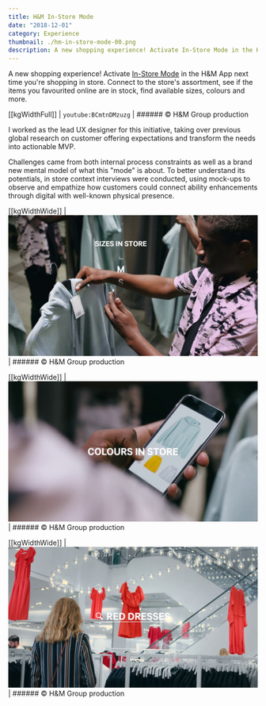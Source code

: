 ```yaml
---
title: H&M In-Store Mode
date: "2018-12-01"
category: Experience
thumbnail: ./hm-in-store-mode-00.png
description: A new shopping experience! Activate In-Store Mode in the H&M App next time you're shopping in store. Connect to the store's assortment, see if the items you favourited online are in stock, find available sizes, colours and more.
---
```


A new shopping experience! Activate [In-Store Mode](https://hmgroup.com/media/news/general-news-2019/h-m-climbs-to-second-place-in-retail-week-indicator.html) in the H&M App next time you're shopping in store. Connect to the store's assortment, see if the items you favourited online are in stock, find available sizes, colours and more.

[[kgWidthFull]]
| `youtube:BCmtnDMzuzg`
| ###### © H&M Group production

I worked as the lead UX designer for this initiative, taking over previous global research on customer offering expectations and transform the needs into actionable MVP.

Challenges came from both internal process constraints as well as a brand new mental model of what this "mode" is about. To better understand its potentials, in store context interviews were conducted, using mock-ups to observe and empathize how customers could connect ability enhancements through digital with well-known physical presence.

[[kgWidthWide]]
| ![In-Store Mode 0](./hm-in-store-mode-00.png)
| ###### © H&M Group production

[[kgWidthWide]]
| ![In-Store Mode 1](./hm-in-store-mode-01.png)
| ###### © H&M Group production

[[kgWidthWide]]
| ![In-Store Mode 2](./hm-in-store-mode-02.png)
| ###### © H&M Group production
